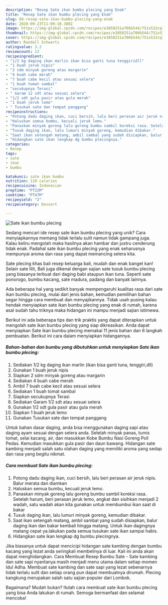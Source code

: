 ```yaml
---
description: "Resep Sate ikan bumbu plecing yang Enak"
title: "Resep Sate ikan bumbu plecing yang Enak"
slug: 68-resep-sate-ikan-bumbu-plecing-yang-enak
date: 2020-09-23T11:09:10.388Z
image: https://img-global.cpcdn.com/recipes/e3858251a706b544/751x532cq70/sate-ikan-bumbu-plecing-foto-resep-utama.jpg
thumbnail: https://img-global.cpcdn.com/recipes/e3858251a706b544/751x532cq70/sate-ikan-bumbu-plecing-foto-resep-utama.jpg
cover: https://img-global.cpcdn.com/recipes/e3858251a706b544/751x532cq70/sate-ikan-bumbu-plecing-foto-resep-utama.jpg
author: Randall Schwartz
ratingvalue: 3.2
reviewcount: 13
recipeingredient:
- "1/2 kg daging ikan marlin ikan bisa ganti tuna tenggiridll"
- "1 buah jeruk nipis"
- "2 sdm minyak goreng atau margarin"
- "4 buah cabe merah"
- "7 buah cabe kecil atau sesuai selera"
- "1 buah tomat sambal"
- "secukupnya Terasi"
- " Garam 12 sdt atau sesuai selera"
- "1/2 sdt gula pasir atau gula merah"
- "1 buah jeruk lemo"
- " Tusukan sate dan tempat panggang"
recipeinstructions:
- "Potong dadu daging ikan, cuci bersih, lalu beri perasan air jeruk nipis. Balur merata dan diamkan"
- "Haluskan semua bumbu, kecuali jeruk lemo."
- "Panaskan minyak goreng lalu goreng bumbu sambil koreksi rasa. Setelah harum, beri perasan jeruk lemo, angkat dan sisihkan menjadi 2 wadah, satu wadah akan kita gunakan untuk membumbui ikan saat di bakar"
- "Tusuk daging ikan, lalu lumuri minyak goreng, kemudian dibakar."
- "Saat ikan setengah matang, ambil sambal yang sudah disiapkan, balur daging ikan dan bakar kembali hingga matang. Untuk ikan dagingnya matang cepat ya.lakukan pada semua tusukan sate ikan sampai habis."
- "Hidangkan sate ikan lengkap dg bumbu plecingnya."
categories:
- Resep
tags:
- sate
- ikan
- bumbu

katakunci: sate ikan bumbu 
nutrition: 110 calories
recipecuisine: Indonesian
preptime: "PT22M"
cooktime: "PT47M"
recipeyield: "2"
recipecategory: Dessert

---
```



![Sate ikan bumbu plecing](https://img-global.cpcdn.com/recipes/e3858251a706b544/751x532cq70/sate-ikan-bumbu-plecing-foto-resep-utama.jpg)

Sedang mencari ide resep sate ikan bumbu plecing yang unik? Cara menyiapkannya memang tidak terlalu sulit namun tidak gampang juga. Kalau keliru mengolah maka hasilnya akan hambar dan justru cenderung tidak enak. Padahal sate ikan bumbu plecing yang enak seharusnya mempunyai aroma dan rasa yang dapat memancing selera kita.

Sate plecing khas bali resep keluarga bali, mudah dan enak banget kan! Selain sate lilit, Bali juga dikenal dengan sajian sate tusuk bumbu plecing yang biasanya terbuat dari daging babi ataupun ikan tuna. Seperti sate ponorogo, bumbu kacang, sate madura, padang dan banyak lainnya.

Ada beberapa hal yang sedikit banyak mempengaruhi kualitas rasa dari sate ikan bumbu plecing, mulai dari jenis bahan, kemudian pemilihan bahan segar hingga cara membuat dan menyajikannya. Tidak usah pusing kalau hendak menyiapkan sate ikan bumbu plecing yang enak di rumah, karena asal sudah tahu triknya maka hidangan ini mampu menjadi sajian istimewa.


Berikut ini ada beberapa tips dan trik praktis yang dapat diterapkan untuk mengolah sate ikan bumbu plecing yang siap dikreasikan. Anda dapat menyiapkan Sate ikan bumbu plecing memakai 11 jenis bahan dan 6 langkah pembuatan. Berikut ini cara dalam menyiapkan hidangannya.

<!--inarticleads1-->

##### Bahan-bahan dan bumbu yang dibutuhkan untuk menyiapkan Sate ikan bumbu plecing:

1. Sediakan 1/2 kg daging ikan marlin (ikan bisa ganti tuna, tenggiri,dll)
1. Gunakan 1 buah jeruk nipis
1. Siapkan 2 sdm minyak goreng atau margarin
1. Sediakan 4 buah cabe merah
1. Ambil 7 buah cabe kecil atau sesuai selera
1. Sediakan 1 buah tomat sambal
1. Siapkan secukupnya Terasi
1. Sediakan  Garam 1/2 sdt atau sesuai selera
1. Gunakan 1/2 sdt gula pasir atau gula merah
1. Siapkan 1 buah jeruk lemo
1. Gunakan  Tusukan sate dan tempat panggang


Untuk bahan dasar daging, anda bisa menggunakan daging sapi atau daging ayam sesuai dengan selera anda. Setelah minyak panas, tumis tomat, selai kacang, air, dan masukkan Kobe Bumbu Nasi Goreng Poll Pedas. Kemudian masukkan gula pasir dan daun bawang. Hidangan sate kambing menjadi salah satu olahan daging yang memiliki aroma yang sedap dan rasa yang begitu nikmat. 

<!--inarticleads2-->

##### Cara membuat Sate ikan bumbu plecing:

1. Potong dadu daging ikan, cuci bersih, lalu beri perasan air jeruk nipis. Balur merata dan diamkan
1. Haluskan semua bumbu, kecuali jeruk lemo.
1. Panaskan minyak goreng lalu goreng bumbu sambil koreksi rasa. Setelah harum, beri perasan jeruk lemo, angkat dan sisihkan menjadi 2 wadah, satu wadah akan kita gunakan untuk membumbui ikan saat di bakar
1. Tusuk daging ikan, lalu lumuri minyak goreng, kemudian dibakar.
1. Saat ikan setengah matang, ambil sambal yang sudah disiapkan, balur daging ikan dan bakar kembali hingga matang. Untuk ikan dagingnya matang cepat ya.lakukan pada semua tusukan sate ikan sampai habis.
1. Hidangkan sate ikan lengkap dg bumbu plecingnya.


Jika biasanya untuk dapat mencicipi hidangan sate kambing dengan bumbu kacang yang lezat anda seringkali membelinya di luar. Kali ini anda akan dapat menghidangkan. Cara Membuat Resep Bumbu Sate - Sate kambing dan sate sapi nyantanya masih menjadi menu utama dalam setiap momen Idul Adha. Membuat sate kambing dan sate sapi yang lezat sebenarnya tidak terlalu sulit dan setiap orang pun dapat membuatnya dirumah. Plecing kangkung merupakan salah satu sajian populer dari Lombok. 

Bagaimana? Mudah bukan? Itulah cara membuat sate ikan bumbu plecing yang bisa Anda lakukan di rumah. Semoga bermanfaat dan selamat mencoba!
